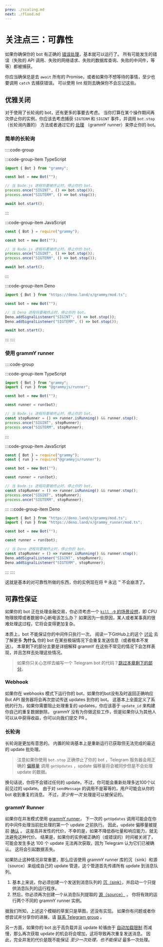 ```yaml
---
prev: ./scaling.md
next: ./flood.md
---
```


# 关注点三：可靠性

如果你确保你的 bot 有正确的 [错误处理](../guide/errors.md)，基本就可以运行了。
所有可能发生的错误（失败的 API 调用、失败的网络请求、失败的数据库查询、失败的中间件，等等）都被捕获。

你应当确保总是去 `await` 所有的 Promise，或者如果你不想等待的事情，至少也要调用 `catch` 去捕获错误。
可以使用 lint 规则去确保你不会忘记这些。

## 优雅关闭

对于使用了长轮询的 bot，还有更多的事要去考虑。
当你打算在某个操作期间再次停止你的实例，你应该去考虑捕获 `SIGTERM` 和 `SIGINT` 事件，并调用 `bot.stop`（长轮询内置的） 方法或者通过它的 [处理](https://deno.land/x/grammy_runner/mod.ts?s=RunnerHandle#prop_stop) （grammY runner）来停止你的 bot。

### 简单的长轮询

::::code-group

:::code-group-item TypeScript

```ts
import { Bot } from "grammy";

const bot = new Bot("");

// 当 Node.js 进程将要被终止时，停止你的 bot。
process.once("SIGINT", () => bot.stop());
process.once("SIGTERM", () => bot.stop());

await bot.start();
```

:::

:::code-group-item JavaScript

```js
const { Bot } = require("grammy");

const bot = new Bot("");

// 当 Node.js 进程将要被终止时，停止你的 bot。
process.once("SIGINT", () => bot.stop());
process.once("SIGTERM", () => bot.stop());

await bot.start();
```

:::

:::code-group-item Deno

```ts
import { Bot } from "https://deno.land/x/grammy/mod.ts";

const bot = new Bot("");

// 当 Deno 进程将要被终止时，停止你的 bot。
Deno.addSignalListener("SIGINT", () => bot.stop());
Deno.addSignalListener("SIGTERM", () => bot.stop());

await bot.start();
```

:::
::::

### 使用 grammY runner

::::code-group

:::code-group-item TypeScript

```ts
import { Bot } from "grammy";
import { run } from "@grammyjs/runner";

const bot = new Bot("");

const runner = run(bot);

// 当 Node.js 进程将要被终止时，停止你的 bot。
const stopRunner = () => runner.isRunning() && runner.stop();
process.once("SIGINT", stopRunner);
process.once("SIGTERM", stopRunner);
```

:::

:::code-group-item JavaScript

```js
const { Bot } = require("grammy");
const { run } = require("@grammyjs/runner");

const bot = new Bot("");

const runner = run(bot);

// 当 Node.js 进程将要被终止时，停止你的 bot。
const stopRunner = () => runner.isRunning() && runner.stop();
process.once("SIGINT", stopRunner);
process.once("SIGTERM", stopRunner);
```

:::
:::code-group-item Deno

```ts
import { Bot } from "https://deno.land/x/grammy/mod.ts";
import { run } from "https://deno.land/x/grammy_runner/mod.ts";

const bot = new Bot("");

const runner = run(bot);

// 当 Deno 进程将要被终止时，停止你的 bot。
const stopRunner = () => runner.isRunning() && runner.stop();
Deno.addSignalListener("SIGINT", stopRunner);
Deno.addSignalListener("SIGTERM", stopRunner);
```

:::
::::

这就是基本的对可靠性所做的东西，你的实例现在将 :registered: 永远 :tm: 不会崩溃了。

## 可靠性保证

如果你的 bot 正在处理金融交易，你必须考虑一个 [`kill -9` 的场景设想](https://stackoverflow.com/questions/43724467/what-is-the-difference-between-kill-and-kill-9)，即 CPU 物理故障或者数据中心断电该怎么办？
如果因为一些原因，某人或者某事真的很难处理这过程，它将会变得更加复杂。

本质上，bot 不能保证你的中间件只执行一次。
阅读一下GitHub上的这个 [讨论](https://github.com/tdlib/telegram-bot-api/issues/126) 去了解更多 **为什么** 你的 bot 在某些极端情况下会重复发送信息（或者根本不发送）。
本章剩下的部分主要是详细解释 grammY 在这些不常见的情况下会怎样表现，并且怎样去处理这些情况。

> 如果你只关心怎样去编写一个 Telegram bot 的代码？[跳过本章剩下的部分](./flood.md)。

### Webhook

如果你在 webhooks 模式下运行你的 bot，如果你的bot没有及时返回正确响应 Bot API 服务器将会再次尝试传送 updates 到你的 bot。
这基本上全面定义了系统的行为，如果你需要阻止处理重复的 updates，你应该基于 `update_id` 来构建你自己的重复数据删除。
grammY 没有为你做这些工作，但是如果你认为其他人可以从中获得收益，你可以向我们提交 PR 。

### 长轮询

长轮询是更加有意思的。
内置的轮询基本上是重新运行已获取但无法完成的最近的 update 批处理。

> 注意如果你使用 `bot.stop` 正确停止了你的 bot ，Telegram 服务器会用正确的 [偏移量](https://core.telegram.org/bots/api#getting-updates) 调用 `getUpdates` ，update 偏移量将会被同步但是不会处理 update 的数据。

换句话说，你将不会错过任何的 update，不过，你可能会重新处理多达100个以前见过的 update。
由于对 `sendMessage` 的调用不是幂等的，用户可能会从你的 bot 收到重复的消息。
不过，_至少有一次_ 处理是可以被保证的。

### grammY Runner

如果你在并发模式使用 [grammY runner](../plugins/runner.md)， 下一次的 `getUpdates` 调用可能会在你的中间件处理当前批处理的第一个 update 之前执行。
因此，update 偏移量被提前 [确认](https://core.telegram.org/bots/api#getupdates) 。
这是高并发性的代价，不幸的是，如果不降低吞吐量和响应能力，就无法避免这种代价。
结果是，如果你的实例被正确的（或错误的）时间被关闭了，可能会发生多达 100 个 update 无法再次获取，因为 Telegram 认为它们已被确认。
这将会引起数据丢失。

如果防止这种情况非常重要，那么应该使用 grammY runner 库的沉（sink）和源（source）来组成自己的 update 管道，这个管道首先传递所有 update 到消息队列。

1. 基本上来说，你必须创建一个发送到消息队列的 [沉（sink）](https://deno.land/x/grammy_runner/mod.ts?s=UpdateSink)，并启动一个只提供消息队列的运行程序。
2. 然后，你必须再次创建一个从消息队列提取的 [源（source）](https://deno.land/x/grammy_runner/mod.ts?s=UpdateSource) 。
   你将有效的运行两个不同的 grammY runner 实例。

据我们所知，上述这个模糊的草案只是草图，还没有实现。
如果你有问题或者你想尝试并分享你的进展，请 [联系 Telegram group](https://t.me/grammyjs) 。

另一方面，如果你的 bot 出于高负载并且 update 轮循由于 [自动加载限制](../plugins/runner.md#sink) 而减慢，那么再次获取 update 的机会将会增加，这将导致再次重复发送消息。
因此，完全并发的代价是既不能保证 _至少一次处理，也不能保证_ 最多一次处理。

